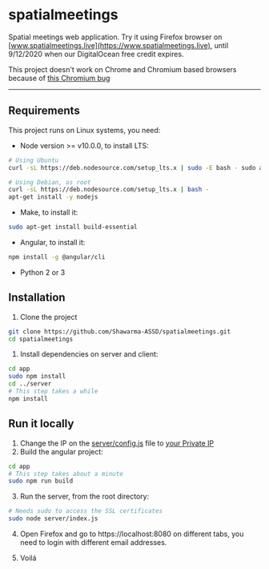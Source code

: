 # spatialmeetings

Spatial meetings web application.
Try it using Firefox browser on [www.spatialmeetings.live](https://www.spatialmeetings.live), until 9/12/2020 when our DigitalOcean free credit expires.

This project doesn't work on Chrome and Chromium based browsers because of [this Chromium bug](https://bugs.chromium.org/p/chromium/issues/detail?can=2&q=121673&colspec=ID%20Pri%20M%20Iteration%20ReleaseBlock%20Cr%20Status%20Owner%20Summary%20OS%20Modified&id=121673)

_____________________________

## Requirements

This project runs on Linux systems, you need:

* Node version >= v10.0.0, to install LTS:
```bash 
# Using Ubuntu
curl -sL https://deb.nodesource.com/setup_lts.x | sudo -E bash - sudo apt-get install -y nodejs

# Using Debian, as root
curl -sL https://deb.nodesource.com/setup_lts.x | bash -
apt-get install -y nodejs
```

* Make, to install it:
```bash
sudo apt-get install build-essential
```
* Angular, to install it:
```bash
npm install -g @angular/cli
```
* Python 2 or 3

## Installation

1. Clone the project

```bash
git clone https://github.com/Shawarma-ASSD/spatialmeetings.git
cd spatialmeetings
```

1. Install dependencies on server and client:
    
```bash
cd app
sudo npm install
cd ../server
# This step takes a while
npm install 
```

## Run it locally

1. Change the IP on the [server/config.js](server/config.js) file to [your Private IP](https://tecadmin.net/check-ip-address-ubuntu-18-04-desktop/)
2. Build the angular project:

```bash
cd app
# This step takes about a minute
sudo npm run build
```

3. Run the server, from the root directory:
```bash
# Needs sudo to access the SSL certificates
sudo node server/index.js
```

4. Open Firefox and go to https://localhost:8080 on different tabs, you need to login with different email addresses. 

5. Voilá

